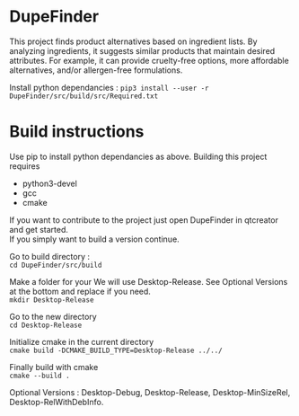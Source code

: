 # DupeFinder
This project finds product alternatives based on ingredient lists. By analyzing ingredients, it suggests similar products that maintain desired attributes. For example, it can provide cruelty-free options, more affordable alternatives, and/or allergen-free formulations.

Install python dependancies :
`pip3 install --user -r DupeFinder/src/build/src/Required.txt`

# Build instructions
Use pip to install python dependancies as above.
Building this project requires
- python3-devel
- gcc
- cmake

If you want to contribute to the project just open DupeFinder in qtcreator and get started.  
If you simply want to build a version continue.

Go to build directory :  
`cd DupeFinder/src/build`  

Make a folder for your <VERSION string> We will use Desktop-Release. See Optional Versions at the bottom and replace if you need.  
`mkdir Desktop-Release`  

Go to the new directory  
`cd Desktop-Release`  

Initialize cmake in the current directory  
`cmake build -DCMAKE_BUILD_TYPE=Desktop-Release ../../`  

Finally build with cmake  
`cmake --build .`  

Optional Versions : Desktop-Debug, Desktop-Release, Desktop-MinSizeRel, Desktop-RelWithDebInfo.

